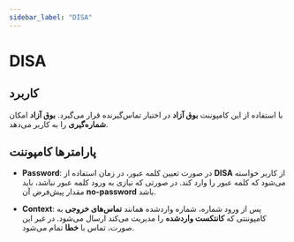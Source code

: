 ```yaml
---
sidebar_label: "DISA"
---
```



# DISA  

## کاربرد  

با استفاده از این کامپوننت **بوق آزاد** در اختیار تماس‌گیرنده قرار می‌گیرد. **بوق آزاد** امکان **شماره‌گیری** را به کاربر می‌دهد.  

## پارامترها کامپوننت  

- **Password**: در صورت تعیین کلمه عبور، در زمان استفاده از **DISA** از کاربر خواسته می‌شود که کلمه عبور را وارد کند. در صورتی که نیازی به ورود کلمه عبور نباشد، باید مقدار پیش‌فرض آن **no-password** باشد.  

- **Context**: پس از ورود شماره، شماره واردشده همانند **تماس‌های خروجی** به کامپوننتی که **کانتکست واردشده** را مدیریت می‌کند ارسال می‌شود. در غیر این صورت، تماس با **خطا** تمام می‌شود.  